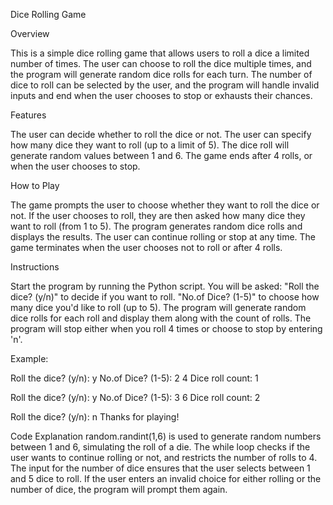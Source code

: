 Dice Rolling Game



Overview

This is a simple dice rolling game that allows users to roll a dice a limited number of times. The user can choose to roll the dice multiple times, and the program will generate random dice rolls for each turn. The number of dice to roll can be selected by the user, and the program will handle invalid inputs and end when the user chooses to stop or exhausts their chances.



Features

The user can decide whether to roll the dice or not.
The user can specify how many dice they want to roll (up to a limit of 5).
The dice roll will generate random values between 1 and 6.
The game ends after 4 rolls, or when the user chooses to stop.


How to Play

The game prompts the user to choose whether they want to roll the dice or not.
If the user chooses to roll, they are then asked how many dice they want to roll (from 1 to 5).
The program generates random dice rolls and displays the results.
The user can continue rolling or stop at any time.
The game terminates when the user chooses not to roll or after 4 rolls.


Instructions

Start the program by running the Python script.
You will be asked:
"Roll the dice? (y/n)" to decide if you want to roll.
"No.of Dice? (1-5)" to choose how many dice you'd like to roll (up to 5).
The program will generate random dice rolls for each roll and display them along with the count of rolls.
The program will stop either when you roll 4 times or choose to stop by entering 'n'.


Example:

Roll the dice? (y/n): y
No.of Dice? (1-5): 2
4
Dice roll count: 1

Roll the dice? (y/n): y
No.of Dice? (1-5): 3
6
Dice roll count: 2

Roll the dice? (y/n): n
Thanks for playing!


Code Explanation
random.randint(1,6) is used to generate random numbers between 1 and 6, simulating the roll of a die.
The while loop checks if the user wants to continue rolling or not, and restricts the number of rolls to 4.
The input for the number of dice ensures that the user selects between 1 and 5 dice to roll.
If the user enters an invalid choice for either rolling or the number of dice, the program will prompt them again.


